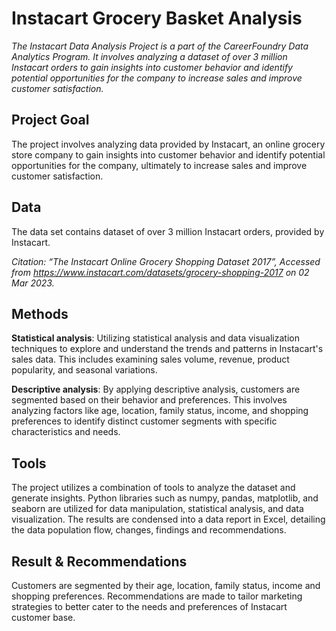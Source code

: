 # Instacart Grocery Basket Analysis

*The Instacart Data Analysis Project is a part of the CareerFoundry Data Analytics Program. It involves analyzing a dataset of over 3 million Instacart orders to gain insights into customer behavior and identify potential opportunities for the company to increase sales and improve customer satisfaction.*

## Project Goal
The project involves analyzing data provided by Instacart, an online grocery store company to gain insights into customer behavior and identify potential opportunities for the company, ultimately to increase sales and improve customer satisfaction.

## Data
The data set contains dataset of over 3 million Instacart orders, provided by Instacart.

*Citation: “The Instacart Online Grocery Shopping Dataset 2017”, Accessed from https://www.instacart.com/datasets/grocery-shopping-2017 on 02 Mar 2023.*

## Methods
**Statistical analysis**: Utilizing statistical analysis and data visualization techniques to explore and understand the trends and patterns in Instacart's sales data. This includes examining sales volume, revenue, product popularity, and seasonal variations.

**Descriptive analysis**: By applying descriptive analysis, customers are segmented based on their behavior and preferences. This involves analyzing factors like age, location, family status, income, and shopping preferences to identify distinct customer segments with specific characteristics and needs.

## Tools
The project utilizes a combination of tools to analyze the dataset and generate insights. Python libraries such as numpy, pandas, matplotlib, and seaborn are utilized for data manipulation, statistical analysis, and data visualization. The results are condensed into a data report in Excel, detailing the data population flow, changes, findings and recommendations.

## Result & Recommendations
Customers are segmented by their age, location, family status, income and shopping preferences. Recommendations are made to tailor marketing strategies to better cater to the needs and preferences of Instacart customer base.
